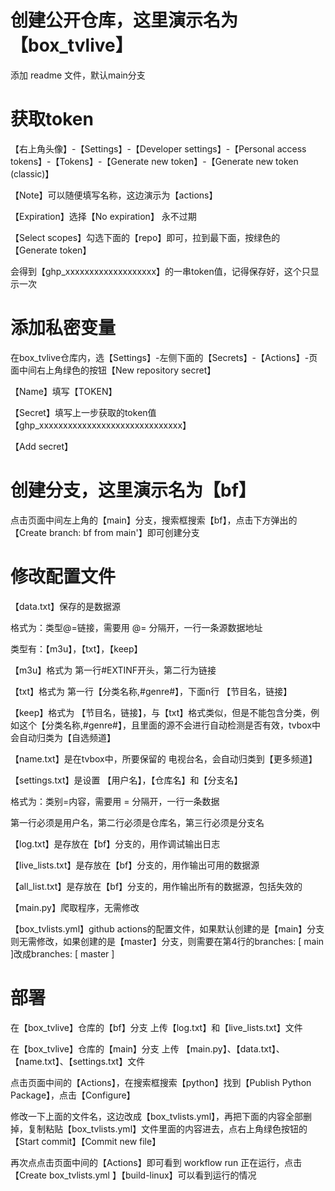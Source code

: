 # 创建公开仓库，这里演示名为【box_tvlive】
添加 readme 文件，默认main分支

# 获取token
【右上角头像】-【Settings】-【Developer settings】-【Personal access tokens】-【Tokens】-【Generate new token】-【Generate new token (classic)】 
 
【Note】可以随便填写名称，这边演示为【actions】  

【Expiration】选择【No expiration】 永不过期  

【Select scopes】勾选下面的【repo】即可，拉到最下面，按绿色的【Generate token】  

会得到【ghp_xxxxxxxxxxxxxxxxxxx】的一串token值，记得保存好，这个只显示一次  


# 添加私密变量
在box_tvlive仓库内，选【Settings】-左侧下面的【Secrets】-【Actions】-页面中间右上角绿色的按钮【New repository secret】  

【Name】填写【TOKEN】  

【Secret】填写上一步获取的token值【ghp_xxxxxxxxxxxxxxxxxxxxxxxxxxxxxx】  

【Add secret】  


# 创建分支，这里演示名为【bf】

点击页面中间左上角的【main】分支，搜索框搜索【bf】，点击下方弹出的【Create branch: bf from main'】即可创建分支  


# 修改配置文件
【data.txt】保存的是数据源  

格式为：类型@=链接，需要用 @= 分隔开，一行一条源数据地址  

类型有：【m3u】，【txt】，【keep】  

【m3u】格式为 第一行#EXTINF开头，第二行为链接  

【txt】格式为  第一行【分类名称,#genre#】，下面n行 【节目名，链接】  

【keep】格式为 【节目名，链接】，与【txt】格式类似，但是不能包含分类，例如这个【分类名称,#genre#】，且里面的源不会进行自动检测是否有效，tvbox中会自动归类为【自选频道】  

【name.txt】是在tvbox中，所要保留的 电视台名，会自动归类到【更多频道】  


【settings.txt】是设置 【用户名】，【仓库名】和【分支名】  

格式为：类别=内容，需要用 = 分隔开，一行一条数据  

第一行必须是用户名，第二行必须是仓库名，第三行必须是分支名  


【log.txt】是存放在【bf】分支的，用作调试输出日志  

【live_lists.txt】是存放在【bf】分支的，用作输出可用的数据源  

【all_list.txt】是存放在【bf】分支的，用作输出所有的数据源，包括失效的  

【main.py】爬取程序，无需修改  

【box_tvlists.yml】github actions的配置文件，如果默认创建的是【main】分支则无需修改，如果创建的是【master】分支，则需要在第4行的branches: [ main ]改成branches: [ master ]  

# 部署 
在【box_tvlive】仓库的【bf】分支 上传【log.txt】和【live_lists.txt】文件  

在【box_tvlive】仓库的【main】分支 上传 【main.py】、【data.txt】、【name.txt】、【settings.txt】文件  

点击页面中间的【Actions】，在搜索框搜索【python】找到【Publish Python Package】，点击【Configure】

修改一下上面的文件名，这边改成【box_tvlists.yml】，再把下面的内容全部删掉，复制粘贴【box_tvlists.yml】文件里面的内容进去，点右上角绿色按钮的【Start commit】【Commit new file】  

再次点点击页面中间的【Actions】即可看到 workflow run 正在运行，点击【Create box_tvlists.yml 】【build-linux】可以看到运行的情况  

